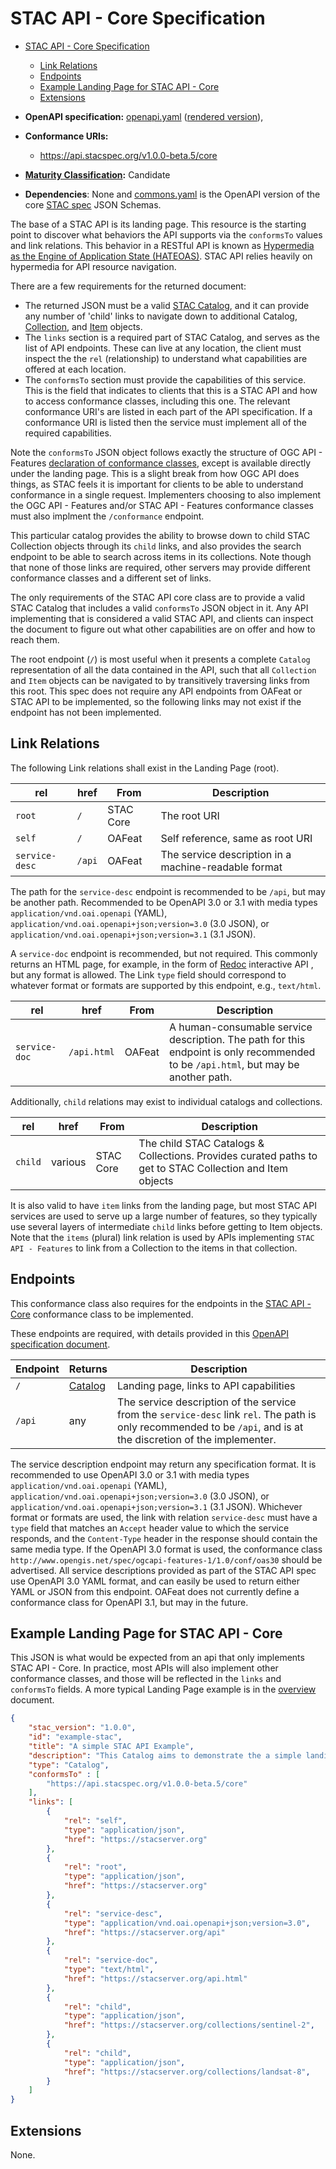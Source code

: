 # STAC API - Core Specification

- [STAC API - Core Specification](#stac-api---core-specification)
  - [Link Relations](#link-relations)
  - [Endpoints](#endpoints)
  - [Example Landing Page for STAC API - Core](#example-landing-page-for-stac-api---core)
  - [Extensions](#extensions)

- **OpenAPI specification:** [openapi.yaml](openapi.yaml) ([rendered version](https://api.stacspec.org/v1.0.0-beta.5/core)),
- **Conformance URIs:**
  - <https://api.stacspec.org/v1.0.0-beta.5/core>
- **[Maturity Classification](../extensions.md#maturity-classification):** Candidate
- **Dependencies**: None
  and [commons.yaml](commons.yaml) is the OpenAPI version of the core [STAC spec](../stac-spec) JSON Schemas.

The base of a STAC API is its landing page. This resource is the starting point to discover what behaviors 
the API supports via the `conformsTo` values and link relations. 
This behavior in a RESTful API is known as 
[Hypermedia as the Engine of Application State (HATEOAS)](https://en.wikipedia.org/wiki/HATEOAS). 
STAC API relies heavily on hypermedia for API resource navigation. 

There are a few requirements for the returned document:

- The returned JSON must be a valid [STAC Catalog](../stac-spec/catalog-spec/catalog-spec.md), and it can provide any number of 'child' links
to navigate down to additional Catalog, [Collection](../stac-spec/collection-spec/README.md), and [Item](../stac-spec/item-spec/README.md) objects.
- The `links` section is a required part of STAC Catalog, and serves as the list of API endpoints. These can live at any location, the 
client must inspect the the `rel` (relationship) to understand what capabilities are offered at each location.
- The `conformsTo` section must provide the capabilities of this service. This is the field
  that indicates to clients that this is a STAC API and how to access conformance classes, including this
  one. The relevant conformance URI's are listed in each part of the
  API specification. If a conformance URI is listed then the service must implement all of the required capabilities.

Note the `conformsTo` JSON object follows exactly the structure of OGC API - Features [declaration of conformance 
classes](http://docs.opengeospatial.org/is/17-069r3/17-069r3.html#_declaration_of_conformance_classes), except is available directly under 
the landing page. This is a slight break from how OGC API does things, as STAC feels it is important for clients to be able to understand
conformance in a single request. Implementers choosing to also implement the OGC API - Features and/or 
STAC API - Features conformance classes must also implment the `/conformance` endpoint.

This particular catalog provides the ability to browse down to child STAC Collection objects through its `child` links, and also provides the search
endpoint to be able to search across items in its collections. Note though that none of those links are required, other servers may provide
different conformance classes and a different set of links. 

The only requirements of the STAC API core class are to provide a valid STAC Catalog that includes a valid `conformsTo` JSON object
in it. Any API implementing that is considered a valid STAC API, and clients can inspect the document to figure out what other
capabilities are on offer and how to reach them.

The root endpoint (`/`) is most useful when it presents a complete `Catalog` representation of all the data contained in the API, such 
that all `Collection` and `Item` objects can be navigated to by transitively traversing links from this root. This spec does not require any 
API endpoints from OAFeat or STAC API to be implemented, so the following links may not exist if the endpoint has not been implemented.

## Link Relations

The following Link relations shall exist in the Landing Page (root).

| **rel**        | **href** | **From**  | **Description**                                      |
| -------------- | -------- | --------- | ---------------------------------------------------- |
| `root`         | `/`      | STAC Core | The root URI                                         |
| `self`         | `/`      | OAFeat    | Self reference, same as root URI                     |
| `service-desc` | `/api`   | OAFeat    | The service description in a machine-readable format |

The path for the `service-desc` endpoint is recommended to be `/api`, but may be another path. Recommended to be
OpenAPI 3.0 or 3.1 with media types `application/vnd.oai.openapi` (YAML),
`application/vnd.oai.openapi+json;version=3.0` (3.0 JSON), or `application/vnd.oai.openapi+json;version=3.1`
(3.1 JSON).

A `service-doc` endpoint is recommended, but not required. This commonly returns an HTML
page, for example, in the form of [Redoc](https://github.com/Redocly/redoc) interactive API
, but any format is allowed. The Link `type` field should correspond to whatever format or formats are
supported by this endpoint, e.g., `text/html`.

| **rel**       | **href**    | **From** | **Description**                                                                                                                    |
| ------------- | ----------- | -------- | ---------------------------------------------------------------------------------------------------------------------------------- |
| `service-doc` | `/api.html` | OAFeat   | A human-consumable service description. The path for this endpoint is only recommended to be `/api.html`, but may be another path. |

Additionally, `child` relations may exist to individual catalogs and collections.

| **rel** | **href** | **From**  | **Description**                                                                                          |
| ------- | -------- | --------- | -------------------------------------------------------------------------------------------------------- |
| `child` | various  | STAC Core | The child STAC Catalogs & Collections. Provides curated paths to get to STAC Collection and Item objects |

It is also valid to have `item` links from the landing page, but most STAC API services are used to 
serve up a large number of features, so they typically
use several layers of intermediate `child` links before getting to Item objects.  Note that the `items` (plural)
link relation is used by APIs implementing `STAC API - Features` to link from a Collection to the items in that collection.

## Endpoints

This conformance class also requires for the endpoints in the [STAC API - Core](../core) conformance class to be implemented.

These endpoints are required, with details provided in this [OpenAPI specification document](openapi.yaml).

| Endpoint | Returns                                        | Description                                                                                                                                                        |
| -------- | ---------------------------------------------- | ------------------------------------------------------------------------------------------------------------------------------------------------------------------ |
| `/`      | [Catalog](../stac-spec/catalog-spec/README.md) | Landing page, links to API capabilities                                                                                                                            |
| `/api`   | any                                            | The service description of the service from the `service-desc` link `rel`. The path is only recommended to be `/api`, and is at the discretion of the implementer. |

The service description endpoint may return any specification format. It is recommended to use OpenAPI 3.0 or 3.1
with media types `application/vnd.oai.openapi` (YAML), `application/vnd.oai.openapi+json;version=3.0` (3.0 JSON),
or `application/vnd.oai.openapi+json;version=3.1` (3.1 JSON). Whichever format or formats are used, the link
with relation `service-desc` must have a `type` field that matches an `Accept` header value to which the service
responds, and the `Content-Type` header in the response should contain the same media type. If the OpenAPI 3.0
format is used, the conformance class `http://www.opengis.net/spec/ogcapi-features-1/1.0/conf/oas30` should be
advertised. All service descriptions provided as part of the STAC API spec use OpenAPI 3.0 YAML format, and can
easily be used to return either YAML or JSON from this endpoint. OAFeat does not currently define a conformance
class for OpenAPI 3.1, but may in the future. 

## Example Landing Page for STAC API - Core

This JSON is what would be expected from an api that only implements STAC API - Core. In practice, 
most APIs will also implement other conformance classes, and those will be reflected in the `links` and 
`conformsTo` fields.  A more typical Landing Page example is in 
the [overview](../overview.md#example-landing-page) document.

```json
{
    "stac_version": "1.0.0",
    "id": "example-stac",
    "title": "A simple STAC API Example",
    "description": "This Catalog aims to demonstrate the a simple landing page",
    "type": "Catalog",
    "conformsTo" : [
        "https://api.stacspec.org/v1.0.0-beta.5/core"
    ],
    "links": [
        {
            "rel": "self",
            "type": "application/json",
            "href": "https://stacserver.org"
        },
        {
            "rel": "root",
            "type": "application/json",
            "href": "https://stacserver.org"
        },
        {
            "rel": "service-desc",
            "type": "application/vnd.oai.openapi+json;version=3.0",
            "href": "https://stacserver.org/api"
        },
        {
            "rel": "service-doc",
            "type": "text/html",
            "href": "https://stacserver.org/api.html"
        },
        {
            "rel": "child",
            "type": "application/json",
            "href": "https://stacserver.org/collections/sentinel-2",
        },
        {
            "rel": "child",
            "type": "application/json",
            "href": "https://stacserver.org/collections/landsat-8",
        }
    ]
}
```

## Extensions

None.
